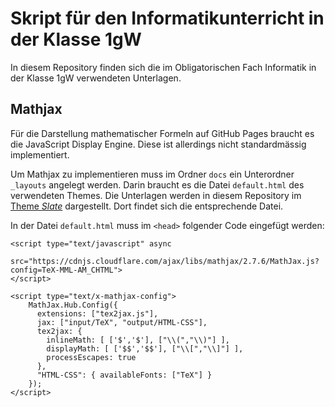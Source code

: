 # Skript für den Informatikunterricht in der Klasse 1gW

In diesem Repository finden sich die im Obligatorischen Fach Informatik
in der Klasse 1gW verwendeten Unterlagen.

## Mathjax

Für die Darstellung mathematischer Formeln auf GitHub Pages braucht es
die JavaScript Display Engine. Diese ist allerdings nicht standardmässig
implementiert.

Um Mathjax zu implementieren muss im Ordner `docs` ein Unterordner
`_layouts` angelegt werden. Darin braucht es die Datei `default.html`
des verwendeten Themes. Die Unterlagen werden in diesem Repository im
[Theme *Slate*](https://github.com/pages-themes/slate) dargestellt. Dort
findet sich die entsprechende Datei.

In der Datei `default.html` muss im `<head>` folgender Code eingefügt
werden:

```{html}
<script type="text/javascript" async
   src="https://cdnjs.cloudflare.com/ajax/libs/mathjax/2.7.6/MathJax.js?config=TeX-MML-AM_CHTML">
</script>

<script type="text/x-mathjax-config">
    MathJax.Hub.Config({
      extensions: ["tex2jax.js"],
      jax: ["input/TeX", "output/HTML-CSS"],
      tex2jax: {
        inlineMath: [ ['$','$'], ["\\(","\\)"] ],
        displayMath: [ ['$$','$$'], ["\\[","\\]"] ],
        processEscapes: true
      },
      "HTML-CSS": { availableFonts: ["TeX"] }
    });
</script>
```